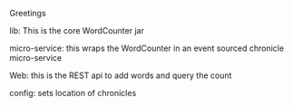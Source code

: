 Greetings


lib: This is the core WordCounter jar

micro-service: this wraps the WordCounter in an event sourced chronicle micro-service

Web: this is the REST api to add words and query the count

config: sets location of chronicles